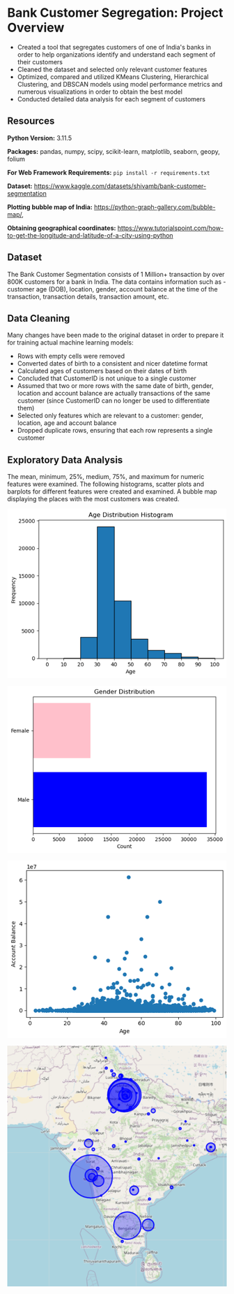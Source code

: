 # Bank Customer Segregation: Project Overview 
* Created a tool that segregates customers of one of India's banks in order to help organizations identify and understand each segment of their customers
* Cleaned the dataset and selected only relevant customer features
* Optimized, compared and utilized KMeans Clustering, Hierarchical Clustering, and DBSCAN models using model performance metrics and numerous visualizations in order to obtain the best model 
* Conducted detailed data analysis for each segment of customers

## Resources 
**Python Version:** 3.11.5

**Packages:** pandas, numpy, scipy, scikit-learn, matplotlib, seaborn, geopy, folium  

**For Web Framework Requirements:**  ``pip install -r requirements.txt`` 

**Dataset:** https://www.kaggle.com/datasets/shivamb/bank-customer-segmentation

**Plotting bubble map of India:** https://python-graph-gallery.com/bubble-map/,

**Obtaining geographical coordinates:** https://www.tutorialspoint.com/how-to-get-the-longitude-and-latitude-of-a-city-using-python

## Dataset
The Bank Customer Segmentation consists of 1 Million+ transaction by over 800K customers for a bank in India. The data contains information such as - customer age (DOB), location, gender, account balance at the time of the transaction, transaction details, transaction amount, etc.

## Data Cleaning
Many changes have been made to the original dataset in order to prepare it for training actual machine learning models:
 
*	Rows with empty cells were removed
*	Converted dates of birth to a consistent and nicer datetime format
*	Calculated ages of customers based on their dates of birth
*	Concluded that CustomerID is not unique to a single customer
*	Assumed that two or more rows with the same date of birth, gender, location and account balance are actually transactions of the same customer (since CustomerID can no longer be used to differentiate them)
*	Selected only features which are relevant to a customer: gender, location, age and account balance
*	Dropped duplicate rows, ensuring that each row represents a single customer

  ## Exploratory Data Analysis
The mean, minimum, 25%, medium, 75%, and maximum for numeric features were examined. The following histograms, scatter plots and barplots for different features were created and examined. A bubble map displaying the places with the most customers was created.

![alt text](https://github.com/AdmirPapic/bank_customers/blob/master/images/base_age_hist.png "Age Distribution")

![alt text](https://github.com/AdmirPapic/bank_customers/blob/master/images/base_gender_bar.png "Gender Distribution")

![alt text](https://github.com/AdmirPapic/bank_customers/blob/master/images/base_scatter.png "Account Balance vs Age scatter plot")

![alt text](https://github.com/AdmirPapic/bank_customers/blob/master/images/india_bubble_map.png "Customer Locations")



